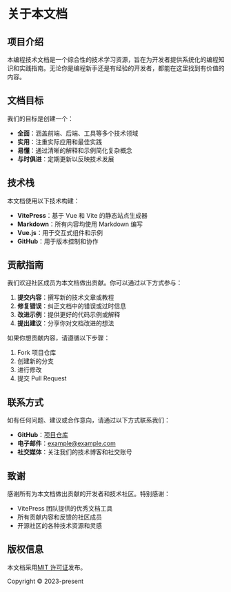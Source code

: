 # 关于本文档

## 项目介绍

本编程技术文档是一个综合性的技术学习资源，旨在为开发者提供系统化的编程知识和实践指南。无论你是编程新手还是有经验的开发者，都能在这里找到有价值的内容。

## 文档目标

我们的目标是创建一个：

- **全面**：涵盖前端、后端、工具等多个技术领域
- **实用**：注重实际应用和最佳实践
- **易懂**：通过清晰的解释和示例简化复杂概念
- **与时俱进**：定期更新以反映技术发展

## 技术栈

本文档使用以下技术构建：

- **VitePress**：基于 Vue 和 Vite 的静态站点生成器
- **Markdown**：所有内容均使用 Markdown 编写
- **Vue.js**：用于交互式组件和示例
- **GitHub**：用于版本控制和协作

## 贡献指南

我们欢迎社区成员为本文档做出贡献。你可以通过以下方式参与：

1. **提交内容**：撰写新的技术文章或教程
2. **修复错误**：纠正文档中的错误或过时信息
3. **改进示例**：提供更好的代码示例或解释
4. **提出建议**：分享你对文档改进的想法

如果你想贡献内容，请遵循以下步骤：

1. Fork 项目仓库
2. 创建新的分支
3. 进行修改
4. 提交 Pull Request

## 联系方式

如有任何问题、建议或合作意向，请通过以下方式联系我们：

- **GitHub**：[项目仓库](https://github.com/your-username/your-repo)
- **电子邮件**：example@example.com
- **社交媒体**：关注我们的技术博客和社交账号

## 致谢

感谢所有为本文档做出贡献的开发者和技术社区。特别感谢：

- VitePress 团队提供的优秀文档工具
- 所有贡献内容和反馈的社区成员
- 开源社区的各种技术资源和灵感

## 版权信息

本文档采用[MIT 许可证](https://opensource.org/licenses/MIT)发布。

Copyright © 2023-present
